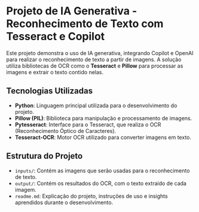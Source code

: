 # Projeto de IA Generativa - Reconhecimento de Texto com Tesseract e Copilot

Este projeto demonstra o uso de IA generativa, integrando Copilot e OpenAI para realizar o reconhecimento de texto a partir de imagens. A solução utiliza bibliotecas de OCR como o **Tesseract** e **Pillow** para processar as imagens e extrair o texto contido nelas.

## Tecnologias Utilizadas

- **Python**: Linguagem principal utilizada para o desenvolvimento do projeto.
- **Pillow (PIL)**: Biblioteca para manipulação e processamento de imagens.
- **Pytesseract**: Interface para o Tesseract, que realiza o OCR (Reconhecimento Óptico de Caracteres).
- **Tesseract-OCR**: Motor OCR utilizado para converter imagens em texto.

## Estrutura do Projeto

- `inputs/`: Contém as imagens que serão usadas para o reconhecimento de texto.
- `output/`: Contém os resultados do OCR, com o texto extraído de cada imagem.
- `readme.md`: Explicação do projeto, instruções de uso e insights aprendidos durante o desenvolvimento.
